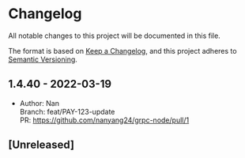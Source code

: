 # Changelog

All notable changes to this project will be documented in this file.

The format is based on [Keep a Changelog](https://keepachangelog.com/en/1.0.0/),
and this project adheres to [Semantic Versioning](https://semver.org/spec/v2.0.0.html).

## 1.4.40 - 2022-03-19

- Author: Nan <br>Branch: feat/PAY-123-update <br>PR: https://github.com/nanyang24/grpc-node/pull/1

## [Unreleased]
